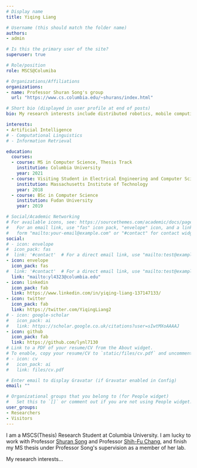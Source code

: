 ```yaml
---
# Display name
title: Yiqing Liang

# Username (this should match the folder name)
authors:
- admin

# Is this the primary user of the site?
superuser: true

# Role/position
role: MSCS@Columiba

# Organizations/Affiliations
organizations:
- name: Professor Shuran Song's group
  url: "https://www.cs.columbia.edu/~shurans/index.html"

# Short bio (displayed in user profile at end of posts)
bio: My research interests include distributed robotics, mobile computing and programmable matter.

interests:
- Artificial Intelligence
# - Computational Linguistics
# - Information Retrieval

education:
  courses:
  - course: MS in Computer Science, Thesis Track
    institution: Columbia University
    year: 2021
  - course: Visiting Student in Electrical Engineering and Computer Science
    institution: Massachusetts Institute of Technology
    year: 2018
  - course: BSc in Computer Science
    institution: Fudan University
    year: 2019

# Social/Academic Networking
# For available icons, see: https://sourcethemes.com/academic/docs/page-builder/#icons
#   For an email link, use "fas" icon pack, "envelope" icon, and a link in the
#   form "mailto:your-email@example.com" or "#contact" for contact widget.
social:
# - icon: envelope
#  icon_pack: fas
#  link: '#contact'  # For a direct email link, use "mailto:test@example.org".
- icon: envelope
  icon_pack: fas
#  link: '#contact'  # For a direct email link, use "mailto:test@example.org".
  link: "mailto:yl4323@columbia.edu"
- icon: linkedin
  icon_pack: fab
  link: https://www.linkedin.com/in/yiqing-liang-137147133/
- icon: twitter
  icon_pack: fab
  link: https://twitter.com/YiqingLiang2
# - icon: google-scholar
#   icon_pack: ai
#   link: https://scholar.google.co.uk/citations?user=sIwtMXoAAAAJ
- icon: github
  icon_pack: fab
  link: https://github.com/lynl7130
# Link to a PDF of your resume/CV from the About widget.
# To enable, copy your resume/CV to `static/files/cv.pdf` and uncomment the lines below.
# - icon: cv
#   icon_pack: ai
#   link: files/cv.pdf

# Enter email to display Gravatar (if Gravatar enabled in Config)
email: ""

# Organizational groups that you belong to (for People widget)
#   Set this to `[]` or comment out if you are not using People widget.
user_groups:
- Researchers
- Visitors
---
```


I am a MSCS(Thesis) Research Student at Columbia University. I am lucky to work with Professor [Shuran Song](https://www.cs.columbia.edu/~shurans/) and Professor [Shih-Fu Chang](https://www.ee.columbia.edu/~sfchang/), and finish my MS thesis under Professor Song's supervision as a member of her lab. 

My research interests...


